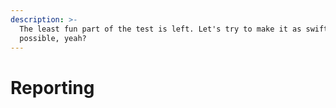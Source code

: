 ```yaml
---
description: >-
  The least fun part of the test is left. Let's try to make it as swift as
  possible, yeah?
---
```


# Reporting

